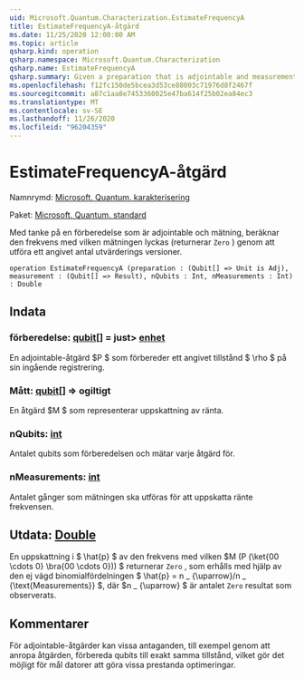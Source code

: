 ```yaml
---
uid: Microsoft.Quantum.Characterization.EstimateFrequencyA
title: EstimateFrequencyA-åtgärd
ms.date: 11/25/2020 12:00:00 AM
ms.topic: article
qsharp.kind: operation
qsharp.namespace: Microsoft.Quantum.Characterization
qsharp.name: EstimateFrequencyA
qsharp.summary: Given a preparation that is adjointable and measurement, estimates the frequency with which that measurement succeeds (returns `Zero`) by performing a given number of trials.
ms.openlocfilehash: f12fc150de5bcea3d53ce88003c71976d8f2467f
ms.sourcegitcommit: a87c1aa8e7453360025e47ba614f25b02ea84ec3
ms.translationtype: MT
ms.contentlocale: sv-SE
ms.lasthandoff: 11/26/2020
ms.locfileid: "96204359"
---
```

# <a name="estimatefrequencya-operation"></a>EstimateFrequencyA-åtgärd

Namnrymd: [Microsoft. Quantum. karakterisering](xref:Microsoft.Quantum.Characterization)

Paket: [Microsoft. Quantum. standard](https://nuget.org/packages/Microsoft.Quantum.Standard)


Med tanke på en förberedelse som är adjointable och mätning, beräknar den frekvens med vilken mätningen lyckas (returnerar `Zero` ) genom att utföra ett angivet antal utvärderings versioner.

```qsharp
operation EstimateFrequencyA (preparation : (Qubit[] => Unit is Adj), measurement : (Qubit[] => Result), nQubits : Int, nMeasurements : Int) : Double
```


## <a name="input"></a>Indata

### <a name="preparation--qubit--unit--is-adj"></a>förberedelse: [qubit](xref:microsoft.quantum.lang-ref.qubit)[] = just> [enhet](xref:microsoft.quantum.lang-ref.unit)

En adjointable-åtgärd $P $ som förbereder ett angivet tillstånd $ \rho $ på sin ingående registrering.


### <a name="measurement--qubit--__invalidresult__"></a>Mått: [qubit](xref:microsoft.quantum.lang-ref.qubit)[] => __ogiltigt <Result>__ 

En åtgärd $M $ som representerar uppskattning av ränta.


### <a name="nqubits--int"></a>nQubits: [int](xref:microsoft.quantum.lang-ref.int)

Antalet qubits som förberedelsen och mätar varje åtgärd för.


### <a name="nmeasurements--int"></a>nMeasurements: [int](xref:microsoft.quantum.lang-ref.int)

Antalet gånger som mätningen ska utföras för att uppskatta ränte frekvensen.



## <a name="output--double"></a>Utdata: [Double](xref:microsoft.quantum.lang-ref.double)

En uppskattning i $ \hat{p} $ av den frekvens med vilken $M (P (\ket{00 \cdots 0} \bra{00 \cdots 0})) $ returnerar `Zero` , som erhålls med hjälp av den ej vägd binomialfördelningen $ \hat{p} = n \_ {\uparrow}/n \_ {\text{Measurements}} $, där $n \_ {\uparrow} $ är antalet `Zero` resultat som observerats.

## <a name="remarks"></a>Kommentarer

För adjointable-åtgärder kan vissa antaganden, till exempel genom att anropa åtgärden, förbereda qubits till exakt samma tillstånd, vilket gör det möjligt för mål datorer att göra vissa prestanda optimeringar.
